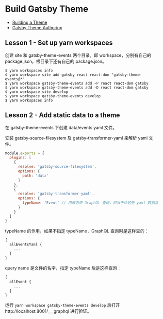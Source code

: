 # Build Gatsby Theme

- [Building a Theme](https://www.gatsbyjs.org/tutorial/building-a-theme/)
- [Gatsby Theme Authoring](https://egghead.io/courses/gatsby-theme-authoring)

## Lesson 1 - Set up yarn workspaces

创建 site 和 gatsby-theme-events 两个目录，即 workspace，分别有自己的 package.json，根目录下还有自己的 package.json。

```shell
$ yarn workspaces info
$ yarn workspace site add gatsby react react-dom "gatsby-theme-events@*"
$ yarn workspace gatsby-theme-events add -P react react-dom gatsby
$ yarn workspace gatsby-theme-events add -D react react-dom gatsby
$ yarn workspace site develop
$ yarn workspace gatsby-theme-events develop
$ yarn workspaces info
```

## Lesson 2 - Add static data to a theme

在 gatsby-theme-events 下创建 data/events.yaml 文件。

安装 gatsby-source-filesystem 及 gatsby-transformer-yaml 来解析 yaml 文件。

```js
module.exports = {
  plugins: [
    {
      resolve: 'gatsby-source-filesystem',
      options: {
        path: 'data'
      }
    },
    {
      resolve: 'gatsby-transformer-yaml',
      options: {
        typeName: 'Event' // 用来方便 GraphQL 查询，相当于给这些 yaml 数据指定了一个别名，默认名字是文件名
      }
    }
  ]
}
```

typeName 的作用，如果不指定 typeName，GraphQL 查询时是这样查的：

```graphql
{
  allEventsYaml {
    ...
  }
}
```

query name 是文件的名字，指定 typeName 后是这样查询：

```graphql
{
  allEvent {
    ...
  }
}
```

运行 `yarn workspace gatsby-theme-events develop` 后打开 http://localhost:8001/___graphql 进行验证。
